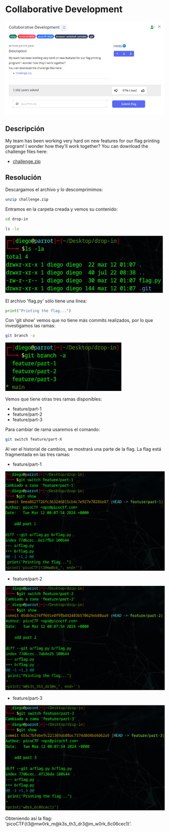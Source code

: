 # Collaborative Development
![Descripcion del CTF](img/description.png)

## Descripción
My team has been working very hard on new features for our flag printing program! I wonder how they'll work together? You can download the challenge files here:  
- [challenge.zip](https://artifacts.picoctf.net/c_titan/178/challenge.zip)

## Resolución
Descargamos el archivo y lo descomprimimos:

```bash
unzip challenge.zip
```

Entramos en la carpeta creada y vemos su contenido:

```bash
cd drop-in
```

```bash
ls -la
```

![Consola](img/1.png)

El archivo 'flag.py' sólo tiene una línea:

```python
print("Printing the flag...")
```

Con 'git show' vemos que no tiene más commits realizados, por lo que investigamos las ramas:

```bash
git branch -a
```

![Consola](img/2.png)

Vemos que tiene otras tres ramas disponibles:
- feature/part-1
- feature/part-2
- feature/part-3

Para cambiar de rama usaremos el comando:

```bash
git switch feature/part-X
```

Al ver el historial de cambios, se mostrará una parte de la flag. La flag está fragmentada en las tres ramas:
- feature/part-1

![Consola](img/3.png)

- feature/part-2

![Consola](img/4.png)

- feature/part-3

![Consola](img/5.png)

Obteniendo así la flag: 'picoCTF{t3@mw0rk_m@k3s_th3_dr3@m_w0rk_6c06cec1}'.